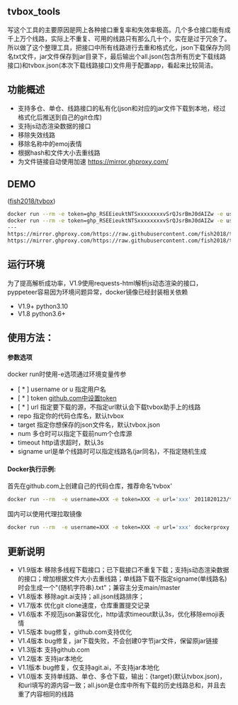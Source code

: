 ## tvbox_tools
写这个工具的主要原因是网上各种接口重复率和失效率极高。几个多仓接口能有成千上万个线路，实际上不重复、可用的线路只有那么几十个，实在是过于冗余了。所以做了这个整理工具，把接口中所有线路进行去重和格式化，json下载保存为同名txt文件，jar文件保存到jar目录下，最后输出个all.json(包含所有历史下载线路接口)和tvbox.json(本次下载线路接口)文件用于配置app，看起来比较简洁。

## 功能概述
- 支持多仓、单仓、线路接口的私有化(json和对应的jar文件下载到本地，经过格式化后推送到自己的git仓库)
- 支持js动态渲染数据的接口
- 移除失效线路
- 移除名称中的emoj表情
- 根据hash和文件大小去重线路
- 为文件链接自动使用加速 https://mirror.ghproxy.com/

## DEMO

([fish2018/tvbox](https://github.com/fish2018/tvbox))
```bash
docker run --rm -e token=ghp_RSEEieuktNTSxxxxxxxxvSrQJsrBmJ0dAIZw -e username=fish2018 -e url='http://肥猫.com' -e signame='肥猫' 2011820123/tvbox
docker run --rm -e token=ghp_RSEEieuktNTSxxxxxxxxvSrQJsrBmJ0dAIZw -e username=fish2018 -e url='https://www.iyouhun.com/tv/0' 2011820123/tvbox
---
https://mirror.ghproxy.com/https://raw.githubusercontent.com/fish2018/tvbox/master/all.json
https://mirror.ghproxy.com/https://raw.githubusercontent.com/fish2018/tvbox/master/tvbox.json
```

## 运行环境
为了提高解析成功率，V1.9使用requests-html解析js动态渲染的接口，pyppeteer容易因为环境问题异常，docker镜像已经封装相关依赖
- V1.9+ python3.10
- V1.8 python3.6+ 

## 使用方法：

#### 参数选项 
docker run时使用-e选项通过环境变量传参

- [ * ] username or u 指定用户名
- [ * ] token [github.com中设置token](https://github.com/settings/tokens)
- [ * ] url 指定要下载的源，不指定url默认会下载tvbox助手上的线路
- repo 指定你的代码仓库名，默认tvbox
- target 指定你想保存的json文件名，默认tvbox.json
- num 多仓时可以指定下载前num个仓库源
- timeout http请求超时，默认3s
- signame url是单个线路时可以指定线路名(jar同名)，不指定随机生成

#### Docker执行示例:
首先在github.com上创建自己的代码仓库，推荐命名'tvbox'

```bash
docker run --rm  -e username=XXX -e token=XXX -e url='xxx' 2011820123/tvbox
```

国内可以使用代理拉取镜像
```bash
docker run --rm  -e username=XXX -e token=XXX -e url='xxx' dockerproxy.com/2011820123/tvbox:latest
```

## 更新说明
- V1.9版本 移除多线程下载接口；已下载接口不重复下载；支持js动态渲染数据的接口；增加根据文件大小去重线路；单线路下载不指定signame(单线路名)时会生成一个"{随机字符串}.txt"；兼容主分支main/master
- V1.8版本 移除agit.ai支持；all.json线路排序；
- V1.7版本 优化git clone速度，仓库重置提交记录
- V1.6版本 不规范json兼容优化，http请求timeout默认3s，优化移除emoji表情
- V1.5版本 bug修复，github.com支持优化
- V1.4版本 bug修复，jar下载失败，不会创建0字节jar文件，保留原jar链接
- V1.3版本 支持github.com
- V1.2版本 支持jar本地化
- V1.1版本 bug修复，仅支持agit.ai，不支持jar本地化
- V1.0版本 支持单线路、单仓、多仓下载，输出：{target}(默认tvbox.json)，和url填写的源内容一致；all.json是仓库中所有下载的历史线路总和，并且去重了内容相同的线路
  

